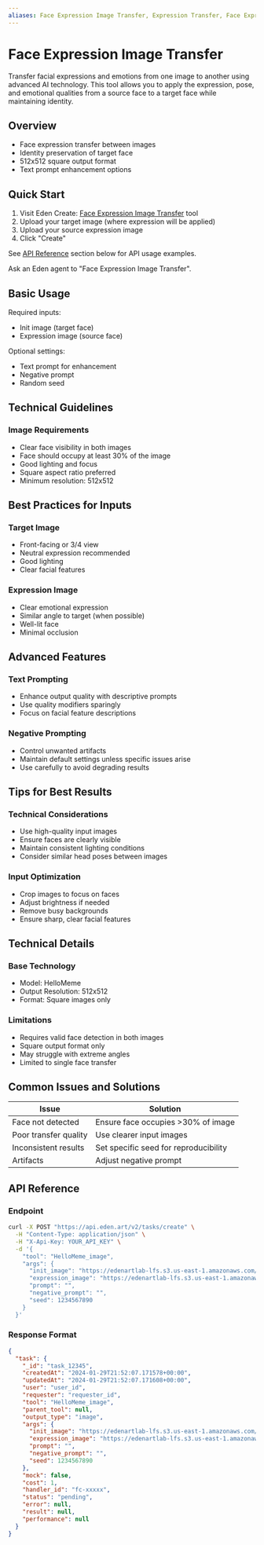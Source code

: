 ```yaml
---
aliases: Face Expression Image Transfer, Expression Transfer, Face Expression Swap
---
```


# Face Expression Image Transfer

Transfer facial expressions and emotions from one image to another using advanced AI technology. This tool allows you to apply the expression, pose, and emotional qualities from a source face to a target face while maintaining identity.

## Overview

- Face expression transfer between images
- Identity preservation of target face
- 512x512 square output format
- Text prompt enhancement options

## Quick Start

1. Visit Eden Create: [Face Expression Image Transfer](https://beta.eden.art/create/HelloMeme_image) tool
2. Upload your target image (where expression will be applied)
3. Upload your source expression image
4. Click "Create"

See [API Reference](#api-reference) section below for API usage examples.

Ask an Eden agent to "Face Expression Image Transfer".

## Basic Usage

Required inputs:
- Init image (target face)
- Expression image (source face)

Optional settings:
- Text prompt for enhancement
- Negative prompt
- Random seed

## Technical Guidelines

### Image Requirements
- Clear face visibility in both images
- Face should occupy at least 30% of the image
- Good lighting and focus
- Square aspect ratio preferred
- Minimum resolution: 512x512

## Best Practices for Inputs

### Target Image
- Front-facing or 3/4 view
- Neutral expression recommended
- Good lighting
- Clear facial features

### Expression Image
- Clear emotional expression
- Similar angle to target (when possible)
- Well-lit face
- Minimal occlusion

## Advanced Features

### Text Prompting
- Enhance output quality with descriptive prompts
- Use quality modifiers sparingly
- Focus on facial feature descriptions

### Negative Prompting
- Control unwanted artifacts
- Maintain default settings unless specific issues arise
- Use carefully to avoid degrading results

## Tips for Best Results

### Technical Considerations
- Use high-quality input images
- Ensure faces are clearly visible
- Maintain consistent lighting conditions
- Consider similar head poses between images

### Input Optimization
- Crop images to focus on faces
- Adjust brightness if needed
- Remove busy backgrounds
- Ensure sharp, clear facial features

## Technical Details

### Base Technology
- Model: HelloMeme
- Output Resolution: 512x512
- Format: Square images only

### Limitations
- Requires valid face detection in both images
- Square output format only
- May struggle with extreme angles
- Limited to single face transfer

## Common Issues and Solutions

| Issue | Solution |
|-------|----------|
| Face not detected | Ensure face occupies >30% of image |
| Poor transfer quality | Use clearer input images |
| Inconsistent results | Set specific seed for reproducibility |
| Artifacts | Adjust negative prompt |

## API Reference

### Endpoint
```bash
curl -X POST "https://api.eden.art/v2/tasks/create" \
  -H "Content-Type: application/json" \
  -H "X-Api-Key: YOUR_API_KEY" \
  -d '{
    "tool": "HelloMeme_image",
    "args": {
      "init_image": "https://edenartlab-lfs.s3.us-east-1.amazonaws.com/comfyui/models2/assets/eve-poison-ivy.png",
      "expression_image": "https://edenartlab-lfs.s3.us-east-1.amazonaws.com/comfyui/models2/assets/eve-looking-back.png",
      "prompt": "",
      "negative_prompt": "",
      "seed": 1234567890
    }
  }'
```

### Response Format
```json
{
  "task": {
    "_id": "task_12345",
    "createdAt": "2024-01-29T21:52:07.171578+00:00",
    "updatedAt": "2024-01-29T21:52:07.171608+00:00",
    "user": "user_id",
    "requester": "requester_id",
    "tool": "HelloMeme_image",
    "parent_tool": null,
    "output_type": "image",
    "args": {
      "init_image": "https://edenartlab-lfs.s3.us-east-1.amazonaws.com/comfyui/models2/assets/eve-poison-ivy.png",
      "expression_image": "https://edenartlab-lfs.s3.us-east-1.amazonaws.com/comfyui/models2/assets/eve-looking-back.png",
      "prompt": "",
      "negative_prompt": "",
      "seed": 1234567890
    },
    "mock": false,
    "cost": 1,
    "handler_id": "fc-xxxxx",
    "status": "pending",
    "error": null,
    "result": null,
    "performance": null
  }
}
```